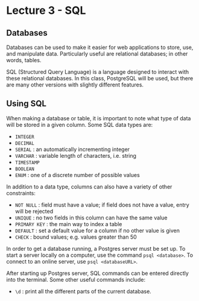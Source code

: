 # Lecture 3 - SQL

## Databases
Databases can be used to make it easier for web applications to store, use, and manipulate data. Particularly useful are relational databases; in other words, tables.

SQL (Structured Query Language) is a language designed to interact with these relational databases. In this class, PostgreSQL will be used, but there are many other versions with slightly different features.

## Using SQL
When making a database or table, it is important to note what type of data will be stored in a given column. Some SQL data types are:
- `INTEGER`
- `DECIMAL`
- `SERIAL` : an automatically incrementing integer
- `VARCHAR` : variable length of characters, i.e. string
- `TIMESTAMP`
- `BOOLEAN`
- `ENUM` : one of a discrete number of possible values

In addition to a data type, columns can also have a variety of other constraints:
- `NOT NULL` : field must have a value; if field does not have a value, entry will be rejected
- `UNIQUE` : no two fields in this column can have the same value
- `PRIMARY KEY` : the main way to index a table
- `DEFAULT` : set a default value for a column if no other value is given
- `CHECK` : bound values; e.g. values greater than 50

In order to get a database running, a Postgres server must be set up. To start a server locally on a computer, use the command `psql <database>`. To connect to an online server, use `psql <databaseURL>`.

After starting up Postgres server, SQL commands can be entered directly into the terminal. Some other useful commands include:
- `\d` : print all the different parts of the current database.